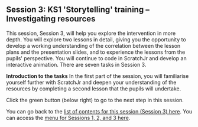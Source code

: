 ## Session 3: KS1 'Storytelling' training – Investigating resources
This session, Session 3, will help you explore the intervention in more depth. You will explore two lessons in detail, giving you the opportunity to develop a working understanding of the correlation between the lesson plans and the presentation slides, and to experience the lessons from the pupils' perspective. You will continue to code in ScratchJr and develop an interactive animation. There are seven tasks in Session 3.

**Introduction to the tasks**
In the first part of the session, you will familiarise yourself further with ScratchJr and deepen your understanding of the resources by completing a second lesson that the pupils will undertake.

Click the green button (below right) to go to the next step in this session.

You can go back to the [list of contents for this session (Session 3) here](https://projects.raspberrypi.org/en/projects/KS1StorytellingTraining_Session3_GBICi1b).
You can access the [menu for Sessions 1, 2, and 3 here](https://projects.raspberrypi.org/en/pathways/ks1-storytellingtraining-gbici1b).
